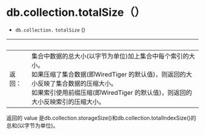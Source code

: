# [ ](#)db.collection.totalSize（）

[]()

* `db.collection.` `totalSize` ()

| <br /> |                                                              |
| ------ | ------------------------------------------------------------ |
| 返回： | 集合中数据的总大小(以字节为单位)加上集合中每个索引的大小。<br/>如果压缩了集合数据(即WiredTiger 的默认值)，则返回的大小反映了集合数据的压缩大小。<br/>如果索引使用前缀压缩(即WiredTiger 的默认值)，则返回的大小反映索引的压缩大小。 |

返回的 value 是db.collection.storageSize()和db.collection.totalIndexSize()的总和(以字节为单位)。

